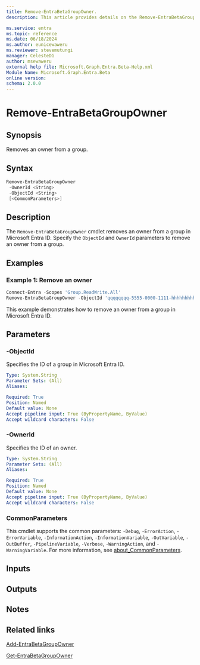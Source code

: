 ```yaml
---
title: Remove-EntraBetaGroupOwner.
description: This article provides details on the Remove-EntraBetaGroupOwner command.

ms.service: entra
ms.topic: reference
ms.date: 06/18/2024
ms.author: eunicewaweru
ms.reviewer: stevemutungi
manager: CelesteDG
author: msewaweru
external help file: Microsoft.Graph.Entra.Beta-Help.xml
Module Name: Microsoft.Graph.Entra.Beta
online version:
schema: 2.0.0
---
```


# Remove-EntraBetaGroupOwner

## Synopsis

Removes an owner from a group.

## Syntax

```powershell
Remove-EntraBetaGroupOwner 
 -OwnerId <String> 
 -ObjectId <String> 
 [<CommonParameters>]
```

## Description

The `Remove-EntraBetaGroupOwner` cmdlet removes an owner from a group in Microsoft Entra ID. Specify the `ObjectId` and `OwnerId` parameters to remove an owner from a group.

## Examples

### Example 1: Remove an owner

```powershell
Connect-Entra -Scopes 'Group.ReadWrite.All'
Remove-EntraBetaGroupOwner -ObjectId 'qqqqqqqq-5555-0000-1111-hhhhhhhhhhhh' -OwnerId 'xxxxxxxx-8888-5555-9999-bbbbbbbbbbbb'
```

This example demonstrates how to remove an owner from a group in Microsoft Entra ID.

## Parameters

### -ObjectId

Specifies the ID of a group in Microsoft Entra ID.

```yaml
Type: System.String
Parameter Sets: (All)
Aliases:

Required: True
Position: Named
Default value: None
Accept pipeline input: True (ByPropertyName, ByValue)
Accept wildcard characters: False
```

### -OwnerId

Specifies the ID of an owner.

```yaml
Type: System.String
Parameter Sets: (All)
Aliases:

Required: True
Position: Named
Default value: None
Accept pipeline input: True (ByPropertyName, ByValue)
Accept wildcard characters: False
```

### CommonParameters

This cmdlet supports the common parameters: `-Debug`, `-ErrorAction`, `-ErrorVariable`, `-InformationAction`, `-InformationVariable`, `-OutVariable`, `-OutBuffer`, `-PipelineVariable`, `-Verbose`, `-WarningAction`, and `-WarningVariable`. For more information, see [about_CommonParameters](https://go.microsoft.com/fwlink/?LinkID=113216).

## Inputs

## Outputs

## Notes

## Related links

[Add-EntraBetaGroupOwner](Add-EntraBetaGroupOwner.md)

[Get-EntraBetaGroupOwner](Get-EntraBetaGroupOwner.md)
